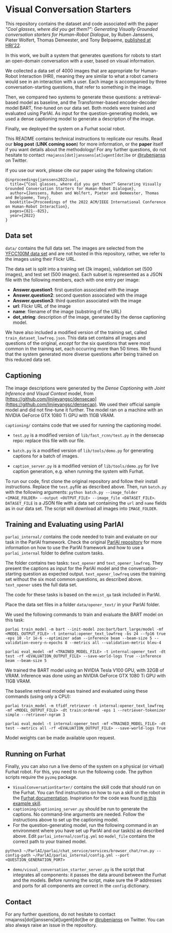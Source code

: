 # Visual Conversation Starters

This repository contains the dataset and code associated with the paper *"Cool glasses, where did you get them?": Generating Visually Grounded conversation starters for Human-Robot Dialogue*, by Ruben Janssens, Pieter Wolfert, Thomas Demeester, and Tony Belpaeme, [published at HRI'22](https://dl.acm.org/doi/abs/10.5555/3523760.3523884).

In this work, we built a system that generates questions for robots to start an open-domain conversation with a user, based on visual information.

We collected a data set of 4000 images that are appropriate for Human-Robot Interaction (HRI), meaning they are similar to what a robot camera would see in an interaction with a user. Each image is accompanied by three conversation-starting questions, that refer to something in the image.

Then, we compared two systems to generate these questions: a retrieval-based model as baseline, and the Transformer-based encoder-decoder model BART, fine-tuned on our data set. Both models were trained and evaluated using ParlAI. As input for the question-generating models, we used a dense captioning model to generate a description of the image.

Finally, we deployed the system on a Furhat social robot.

This README contains technical instructions to replicate our results. Read our **blog post** (**LINK coming soon**) for more information, or the **paper** itself if you want details about the methodology! For any further questions, do not hesitate to contact `rmajanss[dot]janssens[at]ugent[dot]be` or [@rubenjanss](https://www.twitter.com/rubenjanss)  on Twitter.

If you use our work, please cite our paper using the following citation:
```
@inproceedings{janssens2022cool,
  title={“Cool glasses, where did you get them?” Generating Visually Grounded Conversation Starters for Human-Robot Dialogue},
  author={Janssens, Ruben and Wolfert, Pieter and Demeester, Thomas and Belpaeme, Tony},
  booktitle={Proceedings of the 2022 ACM/IEEE International Conference on Human-Robot Interaction},
  pages={821--825},
  year={2022}
}
```

## Data set

`data/` contains the full data set. The images are selected from the [YFCC100M data set](http://www.multimediacommons.org/) and are not hosted in this repository, rather, we refer to the images using their Flickr URL.

The data set is split into a training set (3k images), validation set (500 images), and test set (500 images). Each subset is represented as a JSON file with the following members, each with one entry per image:

- **Answer.question1**: first question associated with the image
- **Answer.question2**: second question associated with the image
- **Answer.question3**: third question associated with the image
- **url**: Flickr URL of the image
- **name**: filename of the image (substring of the URL)
- **dot_string**: description of the image, generated by the dense captioning model.

We have also included a modified version of the training set, called `
train_dataset_lowfreq.json `. This data set contains all images and questions of the original, *except* for the six questions that were most common in the training set, each occurring more than 50 times. We found that the system generated more diverse questions after being trained on this reduced data set.

## Captioning

The image descriptions were generated by the *Dense Captioning with Joint Inference and Visual Context* model, from [https://github.com/linjieyangsc/densecap](https://github.com/linjieyangsc/densecap). We used their official sample model and did not fine-tune it further. The model ran on a machine with an NVIDIA GeForce GTX 1080 Ti GPU with 11GB VRAM.

`captioning/` contains code that we used for running the captioning model.

- `test.py` is a modified version of `lib/fast_rcnn/test.py` in the densecap repo: replace this file with our file.
- `batch.py` is a modified version of `lib/tools/demo.py` for generating captions for a batch of images.

- `caption_server.py` is a modified version of `lib/tools/demo.py` for live caption generation, e.g. when running the system with Furhat.

To run our code, first clone the original repository and follow their install instructions. Replace the `test.py`file as described above. Then, run `batch.py` with the following arguments: `python batch.py --image_folder <IMAGE_FOLDER> --output <OUTPUT_FILE> --image_file <DATASET_FILE>`. `DATASET_FILE` is a JSON file with a data set containing the `url` and `name` fields as in our data set. The script will download all images into `IMAGE_FOLDER`.

## Training and Evaluating using ParlAI

`parlai_internal/` contains the code needed to train and evaluate on our task in the ParlAI framework. Check the original [ParlAI repository](https://github.com/facebookresearch/ParlAI) for more information on how to use the ParlAI framework and how to use a `parlai_internal` folder to define custom tasks.

The folder contains two tasks: `text_opener` and `text_opener_lowfreq`. They present the captions as input for the ParlAI model and the conversation-starting question as expected output. `text_opener_lowfreq` uses the training set without the six most common questions, as described above. `text_opener` uses the full data set.

The code for these tasks is based on the `mnist_qa` task included in ParlAI.

Place the data set files in a folder `data/opener_text/` in your ParlAI folder.

We used the following commands to train and evaluate the BART model on this task:

```
parlai train_model -m bart --init-model zoo:bart/bart_large/model -mf <MODEL_OUTPUT_FILE> -t internal:opener_text_lowfreq -bs 24 --fp16 true -eps 10 -lr 1e-6 --optimizer adam --inference beam --beam-size 5 --validation-every-n-epochs 8 --metrics all --validation-metric bleu-4
```
```
parlai eval_model -mf <TRAINED_MODEL_FILE> -t internal:opener_text -dt test -rf <EVALUATION_OUTPUT_FILE> --save-world-logs True --inference beam --beam-size 5
```

We trained the BART model using an NVIDIA Tesla V100 GPU, with 32GB of VRAM. Inference was done using an NVIDIA GeForce GTX 1080 Ti GPU with 11GB VRAM.

The baseline retrieval model was trained and evaluated using these commands (using only a CPU):

```
parlai train_model -m tfidf_retriever -t internal:opener_text_lowfreq -mf <MODEL_OUTPUT_FILE> -dt train:ordered -eps 1 --retriever-tokenizer simple --retriever-ngram 3
```
```
parlai eval_model -t internal:opener_text -mf <TRAINED_MODEL_FILE> -dt test --metrics all -rf <EVALUATION_OUTPUT_FILE> --save-world-logs True
```

Model weights can be made available upon request.

## Running on Furhat

Finally, you can also run a live demo of the system on a physical (or virtual) Furhat robot. For this, you need to run the following code. The python scripts require the `pyzmq` package.

- `VisualConversationStarter/` contains the skill code that should run on the Furhat. You can find instructions on how to run a skill on the robot in the [Furhat documentation](https://docs.furhat.io/skills/#running-a-skill-on-a-robot). Inspiration for the code was found [in this example skill](https://github.com/FurhatRobotics/tutorials/tree/main/camerafeed-demo).
- `captioning/captioning_server.py` should be run to generate the captions. No command-line arguments are needed. Follow the instructions above to set up the captioning model.
- For the question-generating model, run the following command in an environment where you have set up ParlAI and our task(s) as described above. Edit `parlai_internal/config.yml` so `model_file` contains the correct path to your trained model.
```
python3 ~/ParlAI/parlai/chat_service/services/browser_chat/run.py --config-path ~/ParlAI/parlai_internal/config.yml --port <QUESTION_GENERATION_PORT>
```

- `demo/visual_conversation_starter_server.py` is the script that integrates all components: it passes the data around between the Furhat and the models. Before running the script, make sure the IP addresses and ports for all components are correct in the `config` dictionary.

## Contact

For any further questions, do not hesitate to contact rmajanss[dot]janssens[at]ugent[dot]be or [@rubenjanss](https://www.twitter.com/rubenjanss) on Twitter. You can also always raise an issue in the repository.

<!--<script> window.scroll(0,100000) </script> -->
